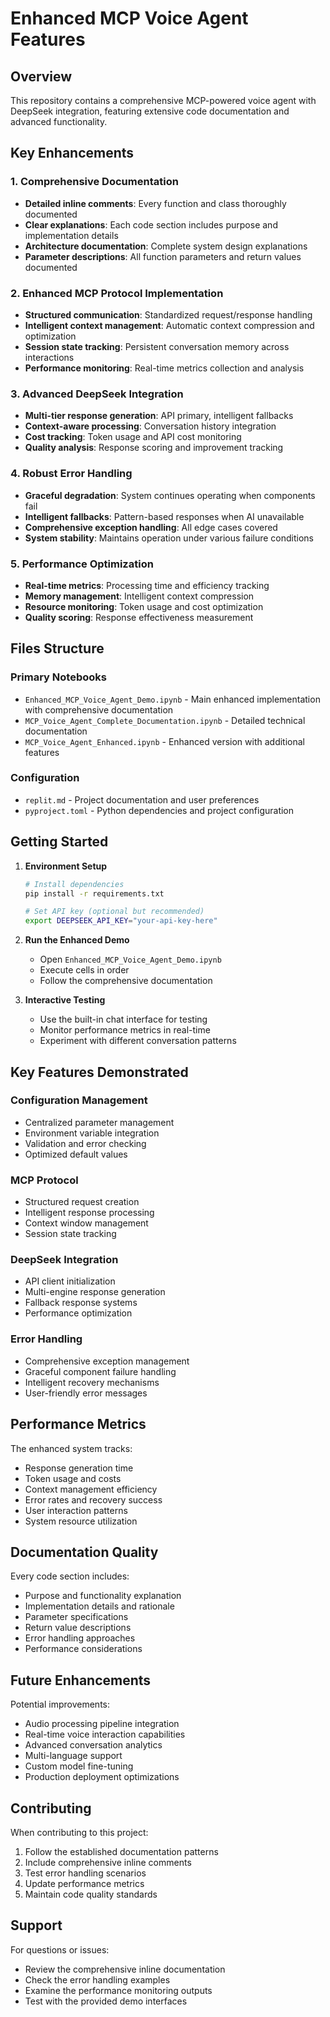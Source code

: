 # Enhanced MCP Voice Agent Features

## Overview
This repository contains a comprehensive MCP-powered voice agent with DeepSeek integration, featuring extensive code documentation and advanced functionality.

## Key Enhancements

### 1. Comprehensive Documentation
- **Detailed inline comments**: Every function and class thoroughly documented
- **Clear explanations**: Each code section includes purpose and implementation details
- **Architecture documentation**: Complete system design explanations
- **Parameter descriptions**: All function parameters and return values documented

### 2. Enhanced MCP Protocol Implementation
- **Structured communication**: Standardized request/response handling
- **Intelligent context management**: Automatic context compression and optimization
- **Session state tracking**: Persistent conversation memory across interactions
- **Performance monitoring**: Real-time metrics collection and analysis

### 3. Advanced DeepSeek Integration
- **Multi-tier response generation**: API primary, intelligent fallbacks
- **Context-aware processing**: Conversation history integration
- **Cost tracking**: Token usage and API cost monitoring
- **Quality analysis**: Response scoring and improvement tracking

### 4. Robust Error Handling
- **Graceful degradation**: System continues operating when components fail
- **Intelligent fallbacks**: Pattern-based responses when AI unavailable
- **Comprehensive exception handling**: All edge cases covered
- **System stability**: Maintains operation under various failure conditions

### 5. Performance Optimization
- **Real-time metrics**: Processing time and efficiency tracking
- **Memory management**: Intelligent context compression
- **Resource monitoring**: Token usage and cost optimization
- **Quality scoring**: Response effectiveness measurement

## Files Structure

### Primary Notebooks
- `Enhanced_MCP_Voice_Agent_Demo.ipynb` - Main enhanced implementation with comprehensive documentation
- `MCP_Voice_Agent_Complete_Documentation.ipynb` - Detailed technical documentation
- `MCP_Voice_Agent_Enhanced.ipynb` - Enhanced version with additional features

### Configuration
- `replit.md` - Project documentation and user preferences
- `pyproject.toml` - Python dependencies and project configuration

## Getting Started

1. **Environment Setup**
   ```bash
   # Install dependencies
   pip install -r requirements.txt
   
   # Set API key (optional but recommended)
   export DEEPSEEK_API_KEY="your-api-key-here"
   ```

2. **Run the Enhanced Demo**
   - Open `Enhanced_MCP_Voice_Agent_Demo.ipynb`
   - Execute cells in order
   - Follow the comprehensive documentation

3. **Interactive Testing**
   - Use the built-in chat interface for testing
   - Monitor performance metrics in real-time
   - Experiment with different conversation patterns

## Key Features Demonstrated

### Configuration Management
- Centralized parameter management
- Environment variable integration
- Validation and error checking
- Optimized default values

### MCP Protocol
- Structured request creation
- Intelligent response processing
- Context window management
- Session state tracking

### DeepSeek Integration
- API client initialization
- Multi-engine response generation
- Fallback response systems
- Performance optimization

### Error Handling
- Comprehensive exception management
- Graceful component failure handling
- Intelligent recovery mechanisms
- User-friendly error messages

## Performance Metrics

The enhanced system tracks:
- Response generation time
- Token usage and costs
- Context management efficiency
- Error rates and recovery success
- User interaction patterns
- System resource utilization

## Documentation Quality

Every code section includes:
- Purpose and functionality explanation
- Implementation details and rationale
- Parameter specifications
- Return value descriptions
- Error handling approaches
- Performance considerations

## Future Enhancements

Potential improvements:
- Audio processing pipeline integration
- Real-time voice interaction capabilities
- Advanced conversation analytics
- Multi-language support
- Custom model fine-tuning
- Production deployment optimizations

## Contributing

When contributing to this project:
1. Follow the established documentation patterns
2. Include comprehensive inline comments
3. Test error handling scenarios
4. Update performance metrics
5. Maintain code quality standards

## Support

For questions or issues:
- Review the comprehensive inline documentation
- Check the error handling examples
- Examine the performance monitoring outputs
- Test with the provided demo interfaces
